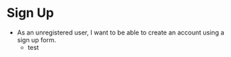 # Sign Up
 * As an unregistered user, I want to be able to create an account using a sign up form.
   *  test